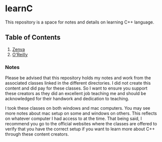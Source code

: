 # learnC

This repository is a space for notes and details on learning C++ language.

## Table of Contents

1. [Zenva](./ZenvaC%2B%2B/README.md)
2. [O'Reilly](./OreillyC%2B%2B/README.md)

### Notes

Please be advised that this repository holds my notes and work from the associated classes linked in the different directories. I did not create this content and did pay for these classes. So I want to ensure you support these creators as they did an excellent job teaching me and should be acknowledged for their handwork and dedication to teaching.

I took these classes on both windows and mac computers. You may see more notes about mac setup on some and windows on others. This reflects on whatever computer I had access to at the time. That being said, I recommend you go to the official websites where the classes are offered to verify that you have the correct setup if you want to learn more about C++ through these content creators.

